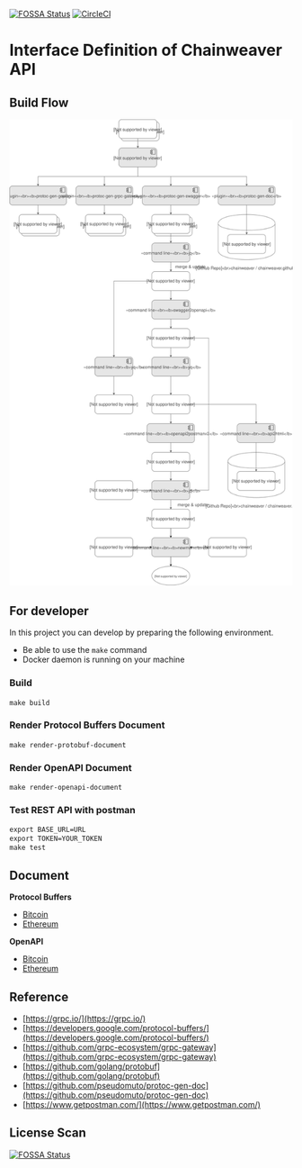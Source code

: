 [![FOSSA Status](https://app.fossa.io/api/projects/git%2Bgithub.com%2Fchainweaver%2Fprotobuf.svg?type=shield)](https://app.fossa.io/projects/git%2Bgithub.com%2Fchainweaver%2Fprotobuf?ref=badge_shield)
[![CircleCI](https://circleci.com/gh/chainweaver/protobuf/tree/master.svg?style=svg)](https://circleci.com/gh/chainweaver/protobuf/tree/master)

# Interface Definition of Chainweaver API

## Build Flow

![Build Flow](./doc/build-flow.svg?20190306 "Build Flow")

## For developer

In this project you can develop by preparing the following environment.

* Be able to use the `make` command
* Docker daemon is running on your machine

### Build

```
make build
```

### Render Protocol Buffers Document

```
make render-protobuf-document
```

### Render OpenAPI Document

```
make render-openapi-document
```

### Test REST API with postman

```
export BASE_URL=URL
export TOKEN=YOUR_TOKEN
make test
```

## Document

**Protocol Buffers**

* [Bitcoin](https://chainweaver.io/protobuf/v0/btc.html)
* [Ethereum](https://chainweaver.io/protobuf/v0/eth.html)

**OpenAPI**

* [Bitcoin](https://chainweaver.io/openapi/v0/btc.html)
* [Ethereum](https://chainweaver.io/openapi/v0/eth.html)

## Reference

* [https://grpc.io/](https://grpc.io/)
* [https://developers.google.com/protocol-buffers/](https://developers.google.com/protocol-buffers/)
* [https://github.com/grpc-ecosystem/grpc-gateway](https://github.com/grpc-ecosystem/grpc-gateway)
* [https://github.com/golang/protobuf](https://github.com/golang/protobuf)
* [https://github.com/pseudomuto/protoc-gen-doc](https://github.com/pseudomuto/protoc-gen-doc)
* [https://www.getpostman.com/](https://www.getpostman.com/)

## License Scan
[![FOSSA Status](https://app.fossa.io/api/projects/git%2Bgithub.com%2Fchainweaver%2Fprotobuf.svg?type=large)](https://app.fossa.io/projects/git%2Bgithub.com%2Fchainweaver%2Fprotobuf?ref=badge_large)
